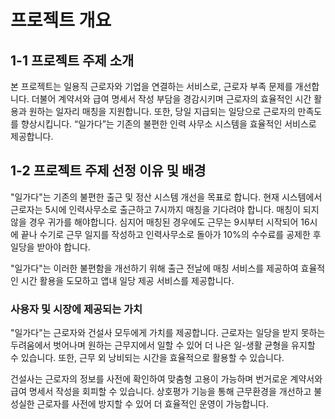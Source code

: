# 프로젝트 개요

## 1-1 프로젝트 주제 소개

본 프로젝트는 일용직 근로자와 기업을 연결하는 서비스로, 근로자 부족 문제를 개선합니다. 더불어 계약서와 급여 명세서 작성 부담을 경감시키며 근로자의 효율적인 시간 활용과 원하는 일자리 매칭을 지원합니다. 또한, 당일 지급되는 일당으로 근로자의 만족도를 향상시킵니다. “일가다”는 기존의 불편한 인력 사무소 시스템을 효율적인 서비스로 제공합니다.

## 1-2 프로젝트 주제 선정 이유 및 배경

"일가다"는 기존의 불편한 출근 및 정산 시스템 개선을 목표로 합니다. 현재 시스템에서 근로자는 5시에 인력사무소로 출근하고 7시까지 매칭을 기다려야 합니다. 매칭이 되지 않을 경우 귀가를 해야합니다. 심지어 매칭된 경우에도 근무는 9시부터 시작되어 16시에 끝나 수기로 근무 일지를 작성하고 인력사무소로 돌아가 10%의 수수료를 공제한 후 일당을 받아야 합니다.

"일가다"는 이러한 불편함을 개선하기 위해 출근 전날에 매칭 서비스를 제공하여 효율적인 시간 활용을 도모하고 앱내 일당 제공 서비스를 제공합니다.

 

### 사용자 및 시장에 제공되는 가치

"일가다"는 근로자와 건설사 모두에게 가치를 제공합니다. 근로자는 일당을 받지 못하는 두려움에서 벗어나며 원하는 근무지에서 일할 수 있어 더 나은 일-생활 균형을 유지할 수 있습니다. 또한, 근무 외 낭비되는 시간을 효율적으로 활용할 수 있습니다.

건설사는 근로자의 정보를 사전에 확인하여 맞춤형 고용이 가능하며 번거로운 계약서와 급여 명세서 작성을 회피할 수 있습니다. 상호평가 기능을 통해 근무환경을 개선하고 불성실한 근로자를 사전에 방지할 수 있어 더 효율적인 운영이 가능합니다.
